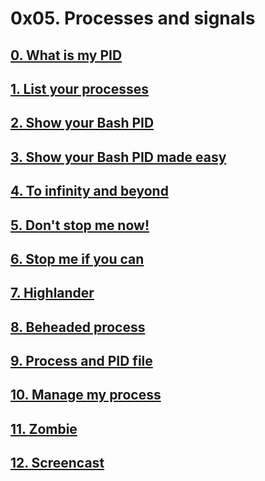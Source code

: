 # 0x05. Processes and signals

## [0. What is my PID](./0-what-is-my-pid)

## [1. List your processes](./1-list_your_processes)

## [2. Show your Bash PID](./2-show_your_bash_pid)

## [3. Show your Bash PID made easy](./3-show_your_bash_pid_made_easy)

## [4. To infinity and beyond](./4-to_infinity_and_beyond)

## [5. Don't stop me now!](./5-dont_stop_me_now)

## [6. Stop me if you can](./6-stop_me_if_you_can)

## [7. Highlander](./7-highlander)

## [8. Beheaded process](./8-beheaded_process)

## [9. Process and PID file](./100-process_and_pid_file)

## [10. Manage my process](./101-manage_my_process)

## [11. Zombie](./102-zombie.c)

## [12. Screencast](https://www.youtube.com/watch?v=dQw4w9WgXcQ&ab_channel=RickAstley)

